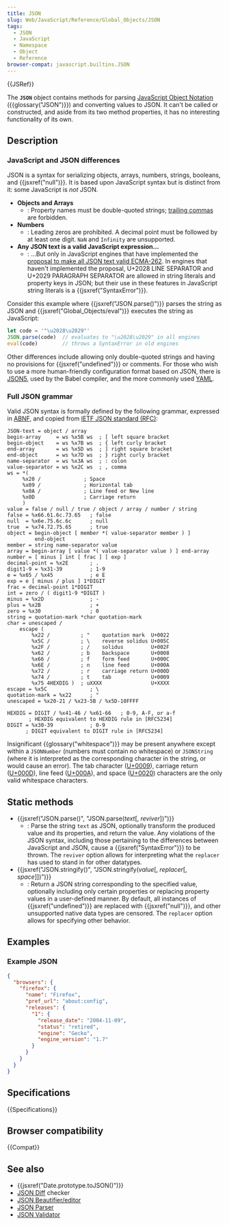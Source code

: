 ```yaml
---
title: JSON
slug: Web/JavaScript/Reference/Global_Objects/JSON
tags:
  - JSON
  - JavaScript
  - Namespace
  - Object
  - Reference
browser-compat: javascript.builtins.JSON
---
```

{{JSRef}}

The **`JSON`** object contains methods for parsing
[JavaScript Object Notation](https://json.org/) ({{glossary("JSON")}})
and converting values to JSON. It can't be called or constructed, and aside from
its two method properties, it has no interesting functionality of its own.

## Description

### JavaScript and JSON differences

JSON is a syntax for serializing objects, arrays, numbers, strings, booleans,
and {{jsxref("null")}}. It is based upon JavaScript syntax but is distinct
from it: some JavaScript is _not_ JSON.

- **Objects and Arrays**
  - : Property names must be double-quoted strings;
    [trailing commas](/en-US/docs/Web/JavaScript/Reference/Trailing_commas) are
    forbidden.
- **Numbers**
  - : Leading zeros are prohibited. A decimal point must be followed by at least
    one digit. `NaN` and `Infinity` are unsupported.
- **Any JSON text is a valid JavaScript expression...**
  - : ...But only in JavaScript engines that have implemented the
    [proposal to make all JSON text valid ECMA-262](https://github.com/tc39/proposal-json-superset).
    In engines that haven't implemented the proposal, U+2028 LINE SEPARATOR and
    U+2029 PARAGRAPH SEPARATOR are allowed in string literals and property keys
    in JSON; but their use in these features in JavaScript string literals is a
    {{jsxref("SyntaxError")}}.

Consider this example where {{jsxref("JSON.parse()")}} parses the
string as JSON and {{jsxref("Global_Objects/eval")}} executes the
string as JavaScript:

```js
let code = '"\u2028\u2029"'
JSON.parse(code)  // evaluates to "\u2028\u2029" in all engines
eval(code)        // throws a SyntaxError in old engines
```

Other differences include allowing only double-quoted strings and having no
provisions for {{jsxref("undefined")}} or comments. For those who wish
to use a more human-friendly configuration format based on JSON, there is
[JSON5](https://json5.org/), used by the Babel compiler, and the more commonly
used [YAML](https://en.wikipedia.org/wiki/YAML).

### Full JSON grammar

Valid JSON syntax is formally defined by the following grammar, expressed in
[ABNF](https://en.wikipedia.org/wiki/Augmented_Backus%E2%80%93Naur_form), and
copied from
[IETF JSON standard (RFC)](https://datatracker.ietf.org/doc/html/rfc8259):

    JSON-text = object / array
    begin-array     = ws %x5B ws  ; [ left square bracket
    begin-object    = ws %x7B ws  ; { left curly bracket
    end-array       = ws %x5D ws  ; ] right square bracket
    end-object      = ws %x7D ws  ; } right curly bracket
    name-separator  = ws %x3A ws  ; : colon
    value-separator = ws %x2C ws  ; , comma
    ws = *(
         %x20 /              ; Space
         %x09 /              ; Horizontal tab
         %x0A /              ; Line feed or New line
         %x0D                ; Carriage return
         )
    value = false / null / true / object / array / number / string
    false = %x66.61.6c.73.65   ; false
    null  = %x6e.75.6c.6c      ; null
    true  = %x74.72.75.65      ; true
    object = begin-object [ member *( value-separator member ) ]
             end-object
    member = string name-separator value
    array = begin-array [ value *( value-separator value ) ] end-array
    number = [ minus ] int [ frac ] [ exp ]
    decimal-point = %x2E       ; .
    digit1-9 = %x31-39         ; 1-9
    e = %x65 / %x45            ; e E
    exp = e [ minus / plus ] 1*DIGIT
    frac = decimal-point 1*DIGIT
    int = zero / ( digit1-9 *DIGIT )
    minus = %x2D               ; -
    plus = %x2B                ; +
    zero = %x30                ; 0
    string = quotation-mark *char quotation-mark
    char = unescaped /
        escape (
            %x22 /          ; "    quotation mark  U+0022
            %x5C /          ; \    reverse solidus U+005C
            %x2F /          ; /    solidus         U+002F
            %x62 /          ; b    backspace       U+0008
            %x66 /          ; f    form feed       U+000C
            %x6E /          ; n    line feed       U+000A
            %x72 /          ; r    carriage return U+000D
            %x74 /          ; t    tab             U+0009
            %x75 4HEXDIG )  ; uXXXX                U+XXXX
    escape = %x5C              ; \
    quotation-mark = %x22      ; "
    unescaped = %x20-21 / %x23-5B / %x5D-10FFFF

    HEXDIG = DIGIT / %x41-46 / %x61-66   ; 0-9, A-F, or a-f
           ; HEXDIG equivalent to HEXDIG rule in [RFC5234]
    DIGIT = %x30-39            ; 0-9
          ; DIGIT equivalent to DIGIT rule in [RFC5234]

Insignificant {{glossary("whitespace")}} may be present anywhere
except within a `JSONNumber` (numbers must contain no whitespace) or
`JSONString` (where it is interpreted as the corresponding character in the
string, or would cause an error). The tab character
([U+0009](https://unicode-table.com/en/0009/)), carriage return
([U+000D](https://unicode-table.com/en/000D/)), line feed
([U+000A](https://unicode-table.com/en/000A/)), and space
([U+0020](https://unicode-table.com/en/0020/)) characters are the only valid
whitespace characters.

## Static methods

- {{jsxref("JSON.parse()", "JSON.parse(<var>text</var>[, <var>reviver</var>])")}}
  - : Parse the string `text` as JSON, optionally transform the produced value
    and its properties, and return the value. Any violations of the JSON syntax,
    including those pertaining to the differences between JavaScript and JSON,
    cause a {{jsxref("SyntaxError")}} to be thrown. The `reviver` option
    allows for interpreting what the `replacer` has used to stand in for other
    datatypes.
- {{jsxref("JSON.stringify()", "JSON.stringify(<var>value</var>[,
    <var>replacer</var>[, <var>space</var>]])")}}
  - : Return a JSON string corresponding to the specified value, optionally
    including only certain properties or replacing property values in a
    user-defined manner. By default, all instances of
    {{jsxref("undefined")}} are replaced with {{jsxref("null")}},
    and other unsupported native data types are censored. The `replacer` option
    allows for specifying other behavior.

## Examples

### Example JSON

```json
{
  "browsers": {
    "firefox": {
      "name": "Firefox",
      "pref_url": "about:config",
      "releases": {
        "1": {
          "release_date": "2004-11-09",
          "status": "retired",
          "engine": "Gecko",
          "engine_version": "1.7"
        }
      }
    }
  }
}
```

## Specifications

{{Specifications}}

## Browser compatibility

{{Compat}}

## See also

- {{jsxref("Date.prototype.toJSON()")}}
- [JSON Diff](https://json-diff.com/) checker
- [JSON Beautifier/editor](https://jsonbeautifier.org/)
- [JSON Parser](https://jsonparser.org/)
- [JSON Validator](https://tools.learningcontainer.com/json-validator/)
